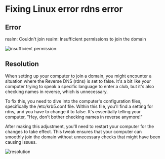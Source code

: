 # Fixing Linux error rdns error

## Error

realm: Couldn't join realm: Insufficient permissions to join the domain

![insufficient permission](https://github.com/rasheedjimoh/rdnserror/assets/157264080/167b8773-c6ac-4f07-b661-57f8c79809c1)


## Resolution
When setting up your computer to join a domain, you might encounter a situation where the Reverse DNS (rdns) is set to false. It's a bit like your computer trying to speak a specific language to enter a club, but it's also checking names in reverse, which is unnecessary.

To fix this, you need to dive into the computer's configuration files, specifically the /etc/krb5.conf file. Within this file, you'll find a setting for rdns, and you have to change it to false. It's essentially telling your computer, "Hey, don't bother checking names in reverse anymore!"

After making this adjustment, you'll need to restart your computer for the changes to take effect. This tweak ensures that your computer can smoothly join the domain without unnecessary checks that might have been causing issues.

![resolution](https://github.com/rasheedjimoh/rdnserror/assets/157264080/75a29856-a542-441d-96bd-db7fe13ad71c)
